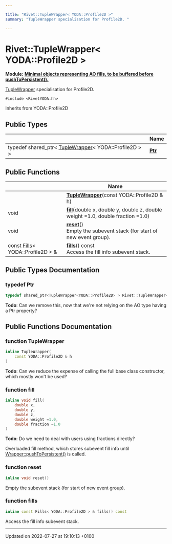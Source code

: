 ```yaml
---

title: "Rivet::TupleWrapper< YODA::Profile2D >"
summary: "TupleWrapper specialisation for Profile2D. "

---
```


# Rivet::TupleWrapper< YODA::Profile2D >

**Module:** **[Minimal objects representing AO fills, to be buffered before pushToPersistent().](http://example.org/modules/group__aotuples/)**



<a href="http://example.org/classes/classrivet_1_1tuplewrapper/">TupleWrapper</a> specialisation for Profile2D. 


`#include <RivetYODA.hh>`

Inherits from YODA::Profile2D

## Public Types

|                | Name           |
| -------------- | -------------- |
| typedef shared_ptr< <a href="http://example.org/classes/classrivet_1_1tuplewrapper/">TupleWrapper</a>< YODA::Profile2D > > | **[Ptr](http://example.org/classes/classrivet_1_1tuplewrapper_3_01yoda_1_1profile2d_01_4/#typedef-ptr)**  |

## Public Functions

|                | Name           |
| -------------- | -------------- |
| | **[TupleWrapper](http://example.org/classes/classrivet_1_1tuplewrapper_3_01yoda_1_1profile2d_01_4/#function-tuplewrapper)**(const YODA::Profile2D & h) |
| void | **[fill](http://example.org/classes/classrivet_1_1tuplewrapper_3_01yoda_1_1profile2d_01_4/#function-fill)**(double x, double y, double z, double weight =1.0, double fraction =1.0) |
| void | **[reset](http://example.org/classes/classrivet_1_1tuplewrapper_3_01yoda_1_1profile2d_01_4/#function-reset)**()<br>Empty the subevent stack (for start of new event group).  |
| const <a href="http://example.org/modules/group__aotuples/#using-fills">Fills</a>< YODA::Profile2D > & | **[fills](http://example.org/classes/classrivet_1_1tuplewrapper_3_01yoda_1_1profile2d_01_4/#function-fills)**() const<br>Access the fill info subevent stack.  |

## Public Types Documentation

### typedef Ptr

```cpp
typedef shared_ptr<TupleWrapper<YODA::Profile2D> > Rivet::TupleWrapper< YODA::Profile2D >::Ptr;
```


**Todo**: Can we remove this, now that we're not relying on the AO type having a Ptr property? 

## Public Functions Documentation

### function TupleWrapper

```cpp
inline TupleWrapper(
    const YODA::Profile2D & h
)
```


**Todo**: Can we reduce the expense of calling the full base class constructor, which mostly won't be used? 

### function fill

```cpp
inline void fill(
    double x,
    double y,
    double z,
    double weight =1.0,
    double fraction =1.0
)
```


**Todo**: Do we need to deal with users using fractions directly? 

Overloaded fill method, which stores subevent fill info until <a href="http://example.org/classes/classrivet_1_1wrapper/#function-pushtopersistent">Wrapper<T>::pushToPersistent()</a> is called.


### function reset

```cpp
inline void reset()
```

Empty the subevent stack (for start of new event group). 

### function fills

```cpp
inline const Fills< YODA::Profile2D > & fills() const
```

Access the fill info subevent stack. 

-------------------------------

Updated on 2022-07-27 at 19:10:13 +0100